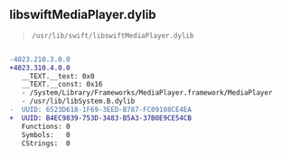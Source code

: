 ## libswiftMediaPlayer.dylib

> `/usr/lib/swift/libswiftMediaPlayer.dylib`

```diff

-4023.210.3.0.0
+4023.310.4.0.0
   __TEXT.__text: 0x0
   __TEXT.__const: 0x16
   - /System/Library/Frameworks/MediaPlayer.framework/MediaPlayer
   - /usr/lib/libSystem.B.dylib
-  UUID: 6523D618-1F69-3EED-B787-FC09108CE4EA
+  UUID: B4EC9839-753D-3483-B5A3-37B0E9CE54CB
   Functions: 0
   Symbols:   0
   CStrings:  0

```
